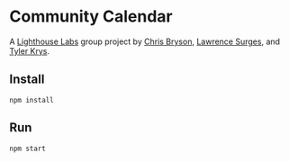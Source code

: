 # Community Calendar

A [Lighthouse Labs](https://github.com/lighthouse-labs) group project by [Chris Bryson](https://github.com/RiptideWallace), [Lawrence Surges](https://github.com/surgeslc), and [Tyler Krys](https://github.com/ty2k).

## Install

`npm install`

## Run

`npm start`
